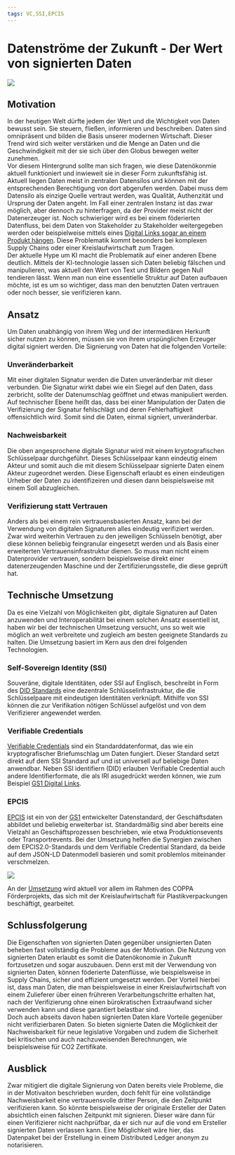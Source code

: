```yaml
---
tags: VC,SSI,EPCIS
---
```


# Datenströme der Zukunft - Der Wert von signierten Daten

![](https://i.imgur.com/FVgEsvp.png)

## Motivation

In der heutigen Welt dürfte jedem der Wert und die Wichtigkeit von Daten bewusst sein. Sie steuern, fließen, informieren und beschreiben. Daten sind omnipräsent und bilden die Basis unserer modernen Wirtschaft. Dieser Trend wird sich weiter verstärken und die Menge an Daten und die Geschwindigkeit mit der sie sich über den Globus bewegen weiter zunehmen.  
Vor diesem Hintergrund sollte man sich fragen, wie diese Datenökonmie aktuell funktioniert und inwieweit sie in dieser Form zukunftsfähig ist. Aktuell liegen Daten meist in zentralen Datensilos und können mit der entsprechenden Berechtigung von dort abgerufen werden. Dabei muss dem Datensilo als einzige Quelle vertraut werden, was Qualität, Authenzität und Ursprung der Daten angeht. Im Fall einer zentralen Instanz ist das zwar möglich, aber dennoch zu hinterfragen, da der Provider meist nicht der Datenerzeuger ist. Noch schwieriger wird es bei einem föderierten Datenfluss, bei dem Daten von Stakeholder zu Stakeholder weitergegeben werden oder beispielweise mittels eines [Digital Links sogar an einem Produkt hängen](https://id-ideal.de/id-ideal-praesentiert-ebon-und-garantiezertifikate-auf-basis-der-ssi-technologie-im-forum-digital-technologies-des-hhi-in-berlin/). Diese Problematik kommt besonders bei komplexen Supply Chains oder einer Kreislaufwirtschaft zum Tragen.  
Der aktuelle Hype um KI macht die Problematik auf einer anderen Ebene deutlich. Mittels der KI-technologie lassen sich Daten beliebig fälschen und manipulieren, was aktuell den Wert von Text und Bildern gegen Null tendieren lässt. Wenn man nun eine essentielle Struktur auf Daten aufbauen möchte, ist es um so wichtiger, dass man den benutzten Daten vertrauen oder noch besser, sie verifizieren kann.


## Ansatz

Um Daten unabhängig von ihrem Weg und der intermediären Herkunft sicher nutzen zu können, müssen sie von ihrem urspünglichen Erzeuger digital signiert werden. Die Signierung von Daten hat die folgenden Vorteile:

### Unveränderbarkeit

Mit einer digitalen Signatur werden die Daten unveränderbar mit dieser verbunden. Die Signatur wirkt dabei wie ein Siegel auf den Daten, dass zerbricht, sollte der Datenumschlag geöffnet und etwas manipuliert werden. Auf technischer Ebene heißt das, dass bei einer Manipulation der Daten die Verifizierung der Signatur fehlschlägt und deren Fehlerhaftigkeit offensichtlich wird. Somit sind die Daten, einmal signiert, unveränderbar.

### Nachweisbarkeit

Die oben angesprochene digitale Signatur wird mit einem kryptografischen Schlüsselpaar durchgeführt. Dieses Schlüsselpaar kann eindeutig einem Akteur und somit auch die mit diesem Schlüsselpaar signierte Daten einem Akteur zugeordnet werden. Diese Eigenschaft erlaubt es einen eindeutigen Urheber der Daten zu identifizeiren und diesen dann beispielsweise mit einem Soll abzugleichen.

### Verifizierung statt Vertrauen

Anders als bei einem rein vertrauensbasierten Ansatz, kann bei der Verwendung von digitalen Signaturen alles eindeutig verifiziert werden. Zwar wird weiterhin Vertrauen zu den jeweiligen Schlüsseln benötigt, aber diese können beliebig feingranular eingesetzt werden und als Basis einer erweiterten Vertrauensinfrastruktur dienen. So muss man nicht einem Datenprovider vertrauen, sondern beispielsweise direkt einer datenerzeugenden Maschine und der Zertifizierungsstelle, die diese geprüft hat.  
 


## Technische Umsetzung

Da es eine Vielzahl von Möglichkeiten gibt, digitale Signaturen auf Daten anzuwenden und Interoperabilität bei einem solchen Ansatz essentiell ist, haben wir bei der technischen Umsetzung versucht, uns so weit wie möglich an weit verbreitete und zugleich am besten geeignete Standards zu halten. Die Umsetzung basiert im Kern aus den drei folgenden Technologien.

### Self-Sovereign Identity (SSI)

Souveräne, digitale Identitäten, oder SSI auf Englisch, beschreibt in Form des [DID Standards](https://www.w3.org/TR/did-core/) eine dezentrale Schlüsselinfrastruktur, die die Schlüsselpaare mit eindeutigen Identitäten verknüpft. Mithilfe von SSI können die zur Verifikation nötigen Schlüssel aufgelöst und von dem Verifizierer angewendet werden.

### Verifiable Credentials

[Verifiable Credentials](https://www.w3.org/TR/vc-data-model/) sind ein Standarddatenformat, das wie ein kryptografischer Briefumschlag um Daten fungiert. Dieser Standard setzt direkt auf dem SSI Standard auf und ist universell auf beliebige Daten anwendbar. Neben SSI identifiern (DID) erlauben Verifiable Credential auch andere Identifierformate, die als IRI asugedrückt werden können, wie zum Beispiel [GS1 Digital Links](https://www.gs1.org/standards/gs1-digital-link).

### EPCIS

[EPCIS](https://www.gs1-germany.de/gs1-standards/datenaustausch/epcis/) ist ein von der [GS1](https://www.gs1.org/) entwickelter Datenstandard, der Geschäftsdaten abbildet und beliebig erweiterbar ist. Standardmäßig sind aber bereits eine Vielzahl an Geschäftsprozessen beschrieben, wie etwa Produktionsevents oder Transportrevents. Bei der Umsetzung helfen die Synergien zwischen dem EPCIS2.0-Standards und dem Verifiable Credential Standard, da beide auf dem JSON-LD Datenmodell basieren und somit problemlos miteinander verschmelzen.
  
  
![](https://i.imgur.com/IqF3ten.png)



An der [Umsetzung](https://github.com/COPPA-CCP/epcis-signing) wird aktuell vor allem im Rahmen des COPPA Förderprojekts, das sich mit der Kreislaufwirtschaft für Plastikverpackungen beschäftigt, gearbeitet.


## Schlussfolgerung

Die Eigenschaften von signierten Daten gegenüber unsignierten Daten beheben fast vollständig die Probleme aus der Motivation. Die Nutzung von signierten Daten erlaubt es somit die Datenökonomie in Zukunft fortzusetzen und sogar auszubauen. Denn erst mit der Verwendung von signierten Daten, können föderierte Datenflüsse, wie beispielsweise in Supply Chains, sicher und effizient umgesetzt werden. Der Vorteil hierbei ist, dass man Daten, die man beispielsweise in einer Kreislaufwirtschaft von einem Zulieferer über einen frühreren Verarbeitungschritte erhalten hat, nach der Verifizierung ohne einen bürokratischen Extraaufwand sicher verwenden kann und diese garantiert belastbar sind.  
Doch auch abseits davon haben signierten Daten klare Vorteile gegenüber nicht verifizierbaren Daten. So bieten signierte Daten die Möglichkeit der Nachweisbarkeit für neue legislative Vorgaben und zudem die Sicherheit bei kritischen und auch nachzuweisenden Berechnungen, wie beispielsweise für CO2 Zertifikate. 

## Ausblick

Zwar mitigiert die digitale Signierung von Daten bereits viele Probleme, die in der Motivaiton beschrieben wurden, doch fehlt für eine vollständige Nachweisbarkeit eine vertrauensvolle dritter Person, die den Zeitpunkt verifizieren kann. So könnte beispielsweise der originale Ersteller der Daten absichtlich einen falschen Zeitpunkt mit signieren. Dieser wäre dann für einen Verifizierer nicht nachprüfbar, da er sich nur auf die vond em Ersteller signierten Daten verlassen kann. Eine Möglichkeit wäre hier, das Datenpaket bei der Erstellung in einem Distributed Ledger anonym zu notarisieren.


